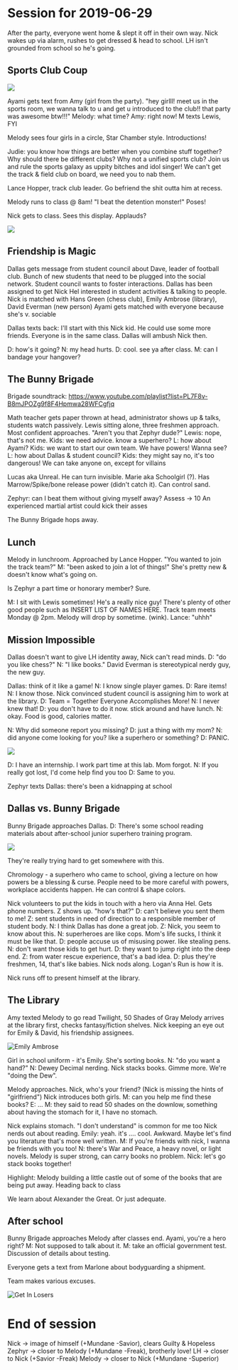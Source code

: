 <!-- TITLE: Session 9 -->
<!-- SUBTITLE: A quick summary of Session 9 -->

# Session for 2019-06-29
After the party, everyone went home & slept it off in their own way.
Nick wakes up via alarm, rushes to get dressed & head to school.
LH isn't grounded from school so he's going.

## Sports Club Coup
![](https://i.pinimg.com/originals/1f/45/22/1f452262fd91bb7ae749a22bb6d8a59c.gif)

Ayami gets text from Amy (girl from the party).
"hey girlll! meet us in the sports room, we wanna talk to u and get u introduced to the club!! that party was awesome btw!!!"
Melody: what time? Amy: right now!
M texts Lewis, FYI

Melody sees four girls in a circle, Star Chamber style.
Introductions!

Judie: you know how things are better when you combine stuff together?
Why should there be different clubs? Why not a unified sports club?
Join us and rule the sports galaxy as uppity bitches and idol singer!
We can't get the track & field club on board, we need you to nab them.

Lance Hopper, track club leader. Go befriend the shit outta him at recess.

Melody runs to class @ 8am! "I beat the detention monster!" Poses!

Nick gets to class. Sees this display. Applauds?

![](https://66.media.tumblr.com/d6977343336085f105879112dd8a2c2c/tumblr_p5ce6a1GzP1vfmkclo1_400.png)

## Friendship is Magic

Dallas gets message from student council about Dave, leader of football club.
Bunch of new students that need to be plugged into the social network.
Student council wants to foster interactions.
Dallas has been assigned to get Nick Hel interested in student activities & talking to people.
Nick is matched with Hans Green (chess club), Emily Ambrose (library), David Everman (new person)
Ayami gets matched with everyone because she's v. sociable

Dallas texts back: I'll start with this Nick kid. He could use some more friends.
Everyone is in the same class. Dallas will ambush Nick then.

D: how's it going? N: my head hurts. D: cool. see ya after class.
M: can I bandage your hangover?

## The Bunny Brigade
Brigade soundtrack: https://www.youtube.com/playlist?list=PL7F8v-B8mJPOZg9f8F4Hpmwa28WFCgfjq

Math teacher gets paper thrown at head, administrator shows up & talks, students watch passively.
Lewis sitting alone, three freshmen approach. Most confident approaches.
"Aren't you that Zephyr dude?"
Lewis: nope, that's not me.
Kids: we need advice. know a superhero?
L: how about Ayami?
Kids: we want to start our own team. We have powers! Wanna see?
L: how about Dallas & student council?
Kids: they might say no, it's too dangerous! We can take anyone on, except for villains

Lucas aka Unreal. He can turn invisible.
Marie aka Schoolgirl (?). Has Marrow/Spike/bone release power
(didn't catch it). Can control sand.

Zephyr: can I beat them without giving myself away? Assess -> 10
An experienced martial artist could kick their asses

The Bunny Brigade hops away.

## Lunch

Melody in lunchroom. Approached by Lance Hopper. "You wanted to join the track team?"
M: "been asked to join a lot of things!"
She's pretty new & doesn't know what's going on.

Is Zephyr a part time or honorary member? Sure.

M: I sit with Lewis sometimes! He's a really nice guy!
There's plenty of other good people such as INSERT LIST OF NAMES HERE.
Track team meets Monday @ 2pm. Melody will drop by sometime. (wink). Lance: "uhhh"

## Mission Impossible

Dallas doesn't want to give LH identity away, Nick can't read minds.
D: "do you like chess?" N: "I like books."
David Everman is stereotypical nerdy guy, the new guy.

Dallas: think of it like a game! N: I know single player games. D: Rare items! N: I know those.
Nick convinced student council is assigning him to work at the library.
D: Team = Together Everyone Accomplishes More!
N: I never knew that!
D: you don't have to do it now. stick around and have lunch.
N: okay. Food is good, calories matter.

N: Why did someone report you missing?
D: just a thing with my mom?
N: did anyone come looking for you? like a superhero or something?
D: PANIC.

![](https://i.kym-cdn.com/photos/images/newsfeed/001/485/098/245.gif)

D: I have an internship. I work part time at this lab. Mom forgot.
N: If you really got lost, I'd come help find you too
D: Same to you.

Zephyr texts Dallas: there's been a kidnapping at school

## Dallas vs. Bunny Brigade

Bunny Brigade approaches Dallas.
D: There's some school reading materials about after-school junior superhero training program.

![](https://am23.akamaized.net/tms/cnt/uploads/2018/06/cap-reads.jpg)

They're really trying hard to get somewhere with this.

Chromology - a superhero who came to school, giving a lecture on how powers be a blessing & curse.
People need to be more careful with powers, workplace accidents happen.
He can control & shape colors.

Nick volunteers to put the kids in touch with a hero via Anna Hel. Gets phone numbers.
Z shows up. "how's that?"
D: can't believe you sent them to me!
Z: sent students in need of direction to a responsible member of student body.
N: I think Dallas has done a great job.
Z: Nick, you seem to know about this.
N: superheroes are like cops. Mom's life sucks, I think it must be like that.
D: people accuse us of misusing power. like stealing pens.
N: don't want those kids to get hurt.
D: they want to jump right into the deep end.
Z: from water rescue experience, that's a bad idea.
D: plus they're freshmen, 14, that's like babies.
Nick nods along. Logan's Run is how it is.

Nick runs off to present himself at the library.

## The Library

Amy texted Melody to go read Twilight, 50 Shades of Gray
Melody arrives at the library first, checks fantasy/fiction shelves.
Nick keeping an eye out for Emily & David, his friendship assignees.

![Emily Ambrose](/uploads/sycamour-school/emily-ambrose.jpg "Emily Ambrose")

Girl in school uniform - it's Emily.
She's sorting books. N: "do you want a hand?"
N: Dewey Decimal nerding.
Nick stacks books. Gimme more.
We're "doing the Dew".

Melody approaches. Nick, who's your friend? (Nick is missing the hints of "girlfriend")
Nick introduces both girls.
M: can you help me find these books?
E: ...
M: they said to read 50 shades on the downlow, something about having the stomach for it, I have no stomach.

Nick explains stomach. "I don't understand" is common for me too
Nick nerds out about reading.
Emily: yeah. it's .... cool. Awkward. Maybe let's find you literature that's more well written.
M: If you're friends with nick, I wanna be friends with you too!
N: there's War and Peace, a heavy novel, or light novels.
Melody is super strong, can carry books no problem.
Nick: let's go stack books together!

Highlight: Melody building a little castle out of some of the books that are being put away.
Heading back to class

We learn about Alexander the Great. Or just adequate.

## After school

Bunny Brigade approaches Melody after classes end.
Ayami, you're a hero right? M: Not supposed to talk about it.
M: take an official government test.
Discussion of details about testing.

Everyone gets a text from Marlone about bodyguarding a shipment.

Team makes various excuses.

![Get In Losers](/uploads/sycamour/get-in-losers.jpg "Get In Losers")
# End of session

Nick -> image of himself (+Mundane -Savior), clears Guilty & Hopeless
Zephyr -> closer to Melody (+Mundane -Freak), brotherly love!
LH -> closer to Nick (+Savior -Freak)
Melody -> closer to Nick (+Mundane -Superior)

